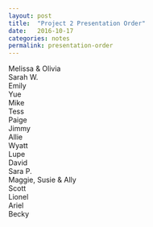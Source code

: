 ```yaml
---
layout: post
title:  "Project 2 Presentation Order"
date:   2016-10-17
categories: notes
permalink: presentation-order
---
```



Melissa & Olivia <br>
Sarah W.<br>
Emily<br>
Yue<br>
Mike<br>
Tess<br>
Paige<br>
Jimmy<br>
Allie<br>
Wyatt<br>
Lupe<br>
David<br>
Sara P.<br>
Maggie, Susie & Ally<br>
Scott<br>
Lionel<br>
Ariel<br>
Becky




